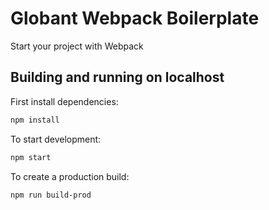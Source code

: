 # Globant Webpack Boilerplate

Start your project with Webpack

## Building and running on localhost

First install dependencies:

```sh
npm install
```

To start development:

```sh
npm start
```

To create a production build:

```sh
npm run build-prod
```